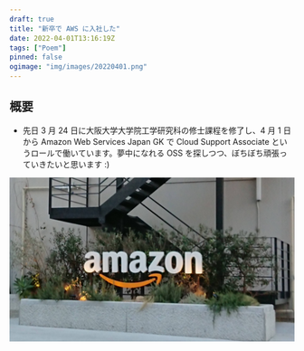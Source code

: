 ```yaml
---
draft: true
title: "新卒で AWS に入社した"
date: 2022-04-01T13:16:19Z
tags: ["Poem"]
pinned: false
ogimage: "img/images/20220401.png"
---
```


## 概要

- 先日 3 月 24 日に大阪大学大学院工学研究科の修士課程を修了し、4 月 1 日から Amazon Web Services Japan GK で Cloud Support Associate というロールで働いています。夢中になれる OSS を探しつつ、ぼちぼち頑張っていきたいと思います :)

![office.jpg](office.jpg)
